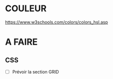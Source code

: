 COULEUR
======

https://www.w3schools.com/colors/colors_hsl.asp

A FAIRE
======

CSS
---

- [ ] Prévoir la section GRID